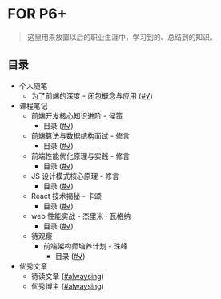 # FOR P6+

> 这里用来放置以后的职业生涯中，学习到的、总结到的知识。

## 目录

- 个人随笔
  - 为了前端的深度 - 闭包概念与应用 (<a href="./个人随笔/闭包概念与应用.md">#√</a>)
- 课程笔记
  - 前端开发核心知识进阶 - 侯策
    - 目录 (<a href="./课程笔记/前端开发核心知识进阶 - 侯策/目录.md">#√</a>)
  - 前端算法与数据结构面试 - 修言
    - 目录 (<a href="./课程笔记/前端算法与数据结构面试 - 修言/目录.md">#√</a>)
  - 前端性能优化原理与实践 - 修言
    - 目录 (<a href="./课程笔记/前端性能优化原理与实践 - 修言/目录.md">#√</a>)
  - JS 设计模式核心原理 - 修言
    - 目录 (<a href="./课程笔记/JS 设计模式核心原理 - 修言/目录.md">#√</a>)
  - React 技术揭秘 - 卡颂
    - 目录 (<a href="./课程笔记/React 技术揭秘 - 卡颂/目录.md">#√</a>)
  - web 性能实战 - 杰里米 · 瓦格纳
    - 目录 (<a href="./课程笔记/web 性能实战 - 杰里米·瓦格纳/目录.md">#√</a>)
  - 待观察
    - 前端架构师培养计划 - 珠峰
      - 目录 (<a href="./课程笔记/待观察/前端架构师培养计划 - 珠峰/目录.md">#√</a>)
- 优秀文章
  - 待读文章 ([#alwaysing](./优秀文章/待读文章.md))
  - 优秀博主 ([#alwaysing](./优秀文章/优秀博主.md))
